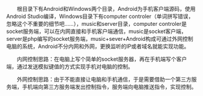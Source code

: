 　　根目录下有Android和Windows两个目录，Android为手机客户端源码，使用Android Studio编译，Windows目录下有computer controler（单词拼写错误，忽略这个不重要的细节吧……），music和server目录，computer controler是socket服务端，可以在内网直接和手机客户端通信，music是socket客户端，server是php编写的socket服务端，music+sever+Android构成可通过外网控制电脑的系统，Android不分内网和外网，更换监听的IP或者域名就能实现功能。

　　内网控制思路：在电脑上写个简单的socket服务器，再在手机端写个客户端，通过发送模拟键值的方式实现手机对电脑的控制。

　　外网控制思路：由于不能直接让电脑和手机通信，于是需要借助一个第三方服务端，手机端向第三方服务端发出控制指令，服务端向电脑推送指令，实现控制。